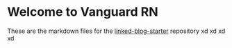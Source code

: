 # Welcome to Vanguard RN
These are the markdown files for the [linked-blog-starter](https://github.com/matthewwong525/linked-blog-starter) repository
xd xd xd xd